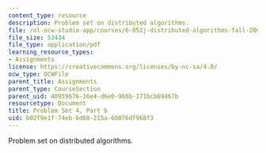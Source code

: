```yaml
---
content_type: resource
description: Problem set on distributed algorithms.
file: /ol-ocw-studio-app/courses/6-852j-distributed-algorithms-fall-2009/b02f9e1f74eb6d60215a60076df968f3_MIT6_852JF09_pset4b.pdf
file_size: 53434
file_type: application/pdf
learning_resource_types:
- Assignments
license: https://creativecommons.org/licenses/by-nc-sa/4.0/
ocw_type: OCWFile
parent_title: Assignments
parent_type: CourseSection
parent_uid: 40959676-16e4-d6e0-960b-171bcb69467b
resourcetype: Document
title: Problem Set 4, Part b
uid: b02f9e1f-74eb-6d60-215a-60076df968f3
---
```

Problem set on distributed algorithms.